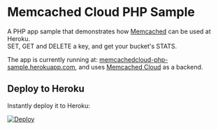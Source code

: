 # Memcached Cloud PHP Sample

A PHP app sample that demonstrates how [Memcached](http://memcached.org/) can be used at Heroku.<br />
SET, GET and DELETE a key, and get your bucket's STATS.

The app is currently running at: [memcachedcloud-php-sample.herokuapp.com](http://memcachedcloud-php-sample.herokuapp.com), and uses [Memcached Cloud](https://addons.heroku.com/memcachedcloud) as a backend.

## Deploy to Heroku

Instantly deploy it to Heroku:

[![Deploy](https://www.herokucdn.com/deploy/button.png)](https://heroku.com/deploy?template=https://github.com/RedisLabs/memcachedcloud-php-sample)
